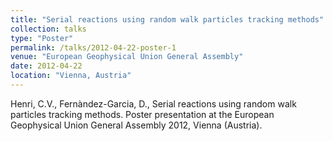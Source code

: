 ```yaml
---
title: "Serial reactions using random walk particles tracking methods"
collection: talks
type: "Poster"
permalink: /talks/2012-04-22-poster-1
venue: "European Geophysical Union General Assembly"
date: 2012-04-22
location: "Vienna, Austria"
---
```


Henri, C.V., Fernàndez-Garcia, D., Serial reactions using random walk particles tracking methods. Poster presentation at the European Geophysical Union General Assembly 2012, Vienna (Austria).
